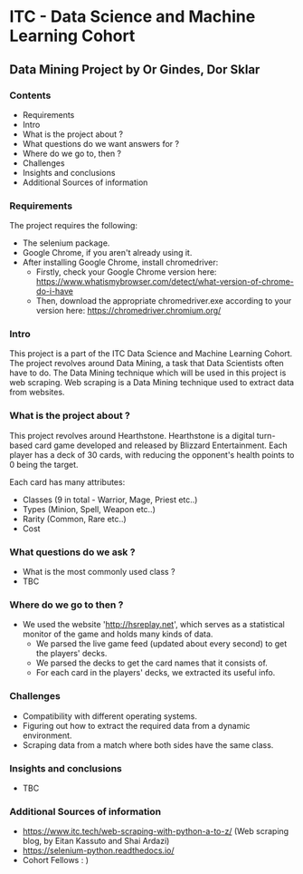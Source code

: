 # ITC -  Data Science and Machine Learning Cohort

## Data Mining Project by Or Gindes, Dor Sklar

### Contents 
* Requirements
* Intro
* What is the project about ?
* What questions do we want answers for ?
* Where do we go to, then ?
* Challenges
* Insights and conclusions
* Additional Sources of information


### Requirements
The project requires the following:
  * The selenium package. 
  * Google Chrome, if you aren't already using it.
  * After installing Google Chrome, install chromedriver: 
    * Firstly, check your Google Chrome version here: https://www.whatismybrowser.com/detect/what-version-of-chrome-do-i-have 
    * Then, download the appropriate chromedriver.exe according to your version here: https://chromedriver.chromium.org/


### Intro 

This project is a part of the ITC Data Science and Machine Learning Cohort. 
The project revolves around Data Mining, a task that Data Scientists often have to do. 
The Data Mining technique which will be used in this project is web scraping. 
Web scraping is a Data Mining technique used to extract data from websites. 


### What is the project about ? 

This project revolves around Hearthstone. 
Hearthstone is a digital turn-based card game developed and released by Blizzard Entertainment. 
Each player has a deck of 30 cards, with reducing the opponent's health points to 0 being the target. 

Each card has many attributes:
* Classes (9 in total - Warrior, Mage, Priest etc..)
* Types (Minion, Spell, Weapon etc..)
* Rarity (Common, Rare etc..)
* Cost


### What questions do we ask  ? 

* What is the most commonly used class ? 
* TBC

### Where do we go to then ?

* We used the website 'http://hsreplay.net', which serves as a statistical monitor of the game and holds many kinds of data.
    * We parsed the live game feed (updated about every second) to get the players' decks.
    * We parsed the decks to get the card names that it consists of.
    * For each card in the players' decks, we extracted its useful info.


### Challenges 

* Compatibility with different operating systems.
* Figuring out how to extract the required data from a dynamic environment.
* Scraping data from a match where both sides have the same class.

### Insights and conclusions 

* TBC

### Additional Sources of information 
 
* https://www.itc.tech/web-scraping-with-python-a-to-z/ (Web scraping blog, by Eitan Kassuto and Shai Ardazi)
* https://selenium-python.readthedocs.io/
* Cohort Fellows : ) 


